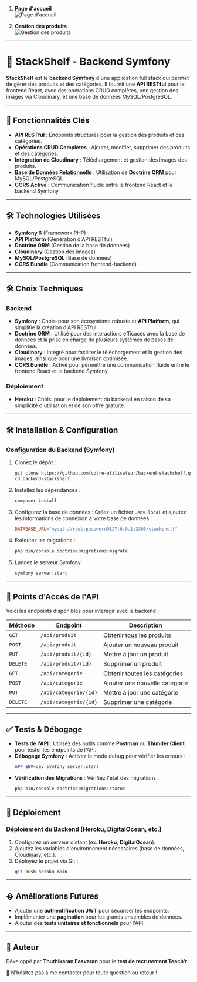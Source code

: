 1. **Page d'accueil**  
   ![Page d'accueil](https://res.cloudinary.com/drxas1wpe/image/upload/v1740773253/Screenshot_2025-02-28_at_20.49.10_msobba.png)

2. **Gestion des produits**  
   ![Gestion des produits](https://res.cloudinary.com/drxas1wpe/image/upload/v1740773253/Screenshot_2025-02-28_at_21.06.44_hqoacl.png)

---

# 🚀 StackShelf - Backend Symfony

**StackShelf** est le **backend Symfony** d'une application full stack qui permet de gérer des produits et des catégories. Il fournit une **API RESTful** pour le frontend React, avec des opérations CRUD complètes, une gestion des images via Cloudinary, et une base de données MySQL/PostgreSQL.

---

## 🚀 Fonctionnalités Clés

- **API RESTful** : Endpoints structurés pour la gestion des produits et des catégories.
- **Opérations CRUD Complètes** : Ajouter, modifier, supprimer des produits et des catégories.
- **Intégration de Cloudinary** : Téléchargement et gestion des images des produits.
- **Base de Données Relationnelle** : Utilisation de **Doctrine ORM** pour MySQL/PostgreSQL.
- **CORS Activé** : Communication fluide entre le frontend React et le backend Symfony.

---

## 🛠️ Technologies Utilisées

- **Symfony 6** (Framework PHP)
- **API Platform** (Génération d'API RESTful)
- **Doctrine ORM** (Gestion de la base de données)
- **Cloudinary** (Gestion des images)
- **MySQL/PostgreSQL** (Base de données)
- **CORS Bundle** (Communication frontend-backend)

---

## 🛠️ Choix Techniques

### Backend
- **Symfony** : Choisi pour son écosystème robuste et **API Platform**, qui simplifie la création d'API RESTful.
- **Doctrine ORM** : Utilisé pour des interactions efficaces avec la base de données et la prise en charge de plusieurs systèmes de bases de données.
- **Cloudinary** : Intégré pour faciliter le téléchargement et la gestion des images, ainsi que pour une livraison optimisée.
- **CORS Bundle** : Activé pour permettre une communication fluide entre le frontend React et le backend Symfony.

### Déploiement
- **Heroku** : Choisi pour le déploiement du backend en raison de sa simplicité d'utilisation et de son offre gratuite.

---

## 🛠️ Installation & Configuration

### **Configuration du Backend (Symfony)**

1. Clonez le dépôt :
   ```bash
   git clone https://github.com/votre-utilisateur/backend-stackshelf.git
   cd backend-stackshelf
   ```

2. Installez les dépendances :
   ```bash
   composer install
   ```

3. Configurez la base de données :
   Créez un fichier `.env.local` et ajoutez les informations de connexion à votre base de données :
   ```ini
   DATABASE_URL="mysql://root:password@127.0.0.1:3306/stackshelf"
   ```

4. Exécutez les migrations :
   ```bash
   php bin/console doctrine:migrations:migrate
   ```

5. Lancez le serveur Symfony :
   ```bash
   symfony server:start
   ```

---

## 🔗 Points d'Accès de l'API

Voici les endpoints disponibles pour interagir avec le backend :

| Méthode   | Endpoint               | Description                  |
|----------|------------------------|------------------------------|
| `GET`    | `/api/produit`         | Obtenir tous les produits    |
| `POST`   | `/api/produit`         | Ajouter un nouveau produit  |
| `PUT`    | `/api/produit/{id}`    | Mettre à jour un produit    |
| `DELETE` | `/api/produit/{id}`    | Supprimer un produit        |
| `GET`    | `/api/categorie`       | Obtenir toutes les catégories |
| `POST`   | `/api/categorie`       | Ajouter une nouvelle catégorie |
| `PUT`    | `/api/categorie/{id}`  | Mettre à jour une catégorie |
| `DELETE` | `/api/categorie/{id}`  | Supprimer une catégorie     |

---

## ✅ Tests & Débogage

- **Tests de l'API** : Utilisez des outils comme **Postman** ou **Thunder Client** pour tester les endpoints de l'API.
- **Débogage Symfony** : Activez le mode debug pour vérifier les erreurs :
  ```bash
  APP_ENV=dev symfony server:start
  ```
- **Vérification des Migrations** : Vérifiez l'état des migrations :
  ```bash
  php bin/console doctrine:migrations:status
  ```

---

## 🚀 Déploiement

### **Déploiement du Backend (Heroku, DigitalOcean, etc.)**
1. Configurez un serveur distant (ex. **Heroku**, **DigitalOcean**).
2. Ajoutez les variables d'environnement nécessaires (base de données, Cloudinary, etc.).
3. Déployez le projet via Git :
   ```bash
   git push heroku main
   ```

---

## � Améliorations Futures

- Ajouter une **authentification JWT** pour sécuriser les endpoints.
- Implémenter une **pagination** pour les grands ensembles de données.
- Ajouter des **tests unitaires et fonctionnels** pour l'API.

---

## 📝 Auteur

Développé par **Thuthikaran Easvaran** pour le **test de recrutement Teach'r**.

📩 N'hésitez pas à me contacter pour toute question ou retour !

